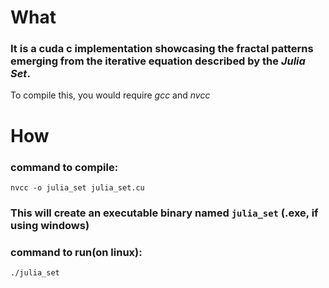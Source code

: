# What
### <p>It is a cuda c implementation showcasing the fractal patterns emerging from the iterative equation described by the <i>Julia Set</i>.
   To compile this, you would require <i>gcc</i> and <i>nvcc</i></p>

# How
### command to compile: 
`nvcc -o julia_set julia_set.cu`

### This will create an executable binary named `julia_set` (.exe, if using windows)
### command to run(on linux): 
`./julia_set`
